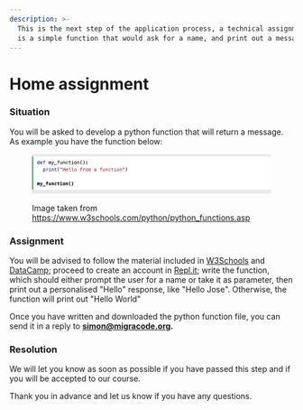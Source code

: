 ```yaml
---
description: >-
  This is the next step of the application process, a technical assignment. It
  is a simple function that would ask for a name, and print out a message.
---
```


# Home assignment

### **Situation**

You will be asked to develop a python function that will return a message. As example you have the function below:

<figure><img src="../../../.gitbook/assets/Captura de Pantalla 2023-02-14 a las 15.47.10.png" alt=""><figcaption><p>Image taken from <a href="https://www.w3schools.com/python/python_functions.asp">https://www.w3schools.com/python/python_functions.asp</a></p></figcaption></figure>

### **Assignment**

You will be advised to follow the material included in [W3Schools](https://www.w3schools.com/python/python\_functions.asp) and [DataCamp](https://www.datacamp.com/tutorial/functions-python-tutorial); proceed to create an account in [Repl.it](https://replit.com/\~); write the function, which should either prompt the user for a name or take it as parameter, then print out a personalised "Hello" response, like "Hello Jose". Otherwise, the function will print out "Hello World"

Once you have written and downloaded the python function file, you can send it in a reply to **simon@migracode.org.**

### **Resolution**

We will let you know as soon as possible if you have passed this step and if you will be accepted to our course.&#x20;

Thank you in advance and let us know if you have any questions.
